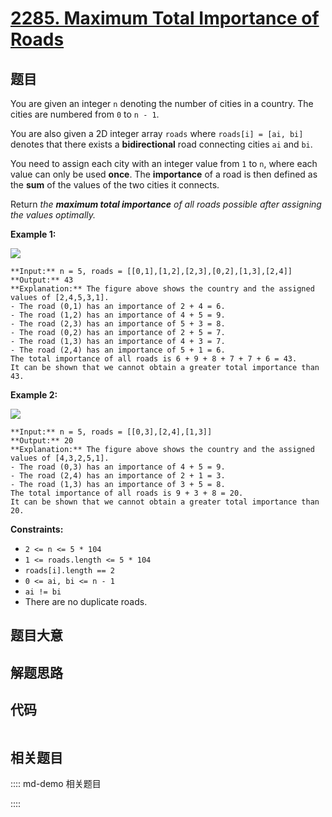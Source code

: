# [2285. Maximum Total Importance of Roads](https://leetcode.com/problems/maximum-total-importance-of-roads)

## 题目

You are given an integer `n` denoting the number of cities in a country. The
cities are numbered from `0` to `n - 1`.

You are also given a 2D integer array `roads` where `roads[i] = [ai, bi]`
denotes that there exists a **bidirectional** road connecting cities `ai` and
`bi`.

You need to assign each city with an integer value from `1` to `n`, where each
value can only be used **once**. The **importance** of a road is then defined
as the **sum** of the values of the two cities it connects.

Return _the **maximum total importance** of all roads possible after assigning
the values optimally._



**Example 1:**

![](https://assets.leetcode.com/uploads/2022/04/07/ex1drawio.png)

    
    
    **Input:** n = 5, roads = [[0,1],[1,2],[2,3],[0,2],[1,3],[2,4]]
    **Output:** 43
    **Explanation:** The figure above shows the country and the assigned values of [2,4,5,3,1].
    - The road (0,1) has an importance of 2 + 4 = 6.
    - The road (1,2) has an importance of 4 + 5 = 9.
    - The road (2,3) has an importance of 5 + 3 = 8.
    - The road (0,2) has an importance of 2 + 5 = 7.
    - The road (1,3) has an importance of 4 + 3 = 7.
    - The road (2,4) has an importance of 5 + 1 = 6.
    The total importance of all roads is 6 + 9 + 8 + 7 + 7 + 6 = 43.
    It can be shown that we cannot obtain a greater total importance than 43.
    

**Example 2:**

![](https://assets.leetcode.com/uploads/2022/04/07/ex2drawio.png)

    
    
    **Input:** n = 5, roads = [[0,3],[2,4],[1,3]]
    **Output:** 20
    **Explanation:** The figure above shows the country and the assigned values of [4,3,2,5,1].
    - The road (0,3) has an importance of 4 + 5 = 9.
    - The road (2,4) has an importance of 2 + 1 = 3.
    - The road (1,3) has an importance of 3 + 5 = 8.
    The total importance of all roads is 9 + 3 + 8 = 20.
    It can be shown that we cannot obtain a greater total importance than 20.
    



**Constraints:**

  * `2 <= n <= 5 * 104`
  * `1 <= roads.length <= 5 * 104`
  * `roads[i].length == 2`
  * `0 <= ai, bi <= n - 1`
  * `ai != bi`
  * There are no duplicate roads.


## 题目大意

## 解题思路

## 代码

```javascript

```

## 相关题目

:::: md-demo 相关题目

::::

